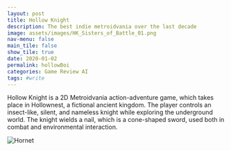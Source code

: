 ```yaml
---
layout: post
title: Hollow Knight
description: The best indie metroidvania over the last decade
image: assets/images/HK_Sisters_of_Battle_01.png
nav-menu: false
main_tile: false
show_tile: true
date: 2020-01-02
permalink: hollowBoi
categories: Game Review AI
tags: #write
---
```


<p>Hollow Knight is a 2D Metroidvania action-adventure game, which takes place in Hollownest, a fictional ancient kingdom. The player controls an insect-like, silent, and nameless knight while exploring the underground world. The knight wields a nail, which is a cone-shaped sword, used both in combat and environmental interaction.</p>

<!-- 
	the commented code adds a link to the image
	Don't delete it cause you want to minimize lines you dipshit
 -->
<!-- <a href="assets/images/HK_Hornet_02.png" class="image">
	<img src="{% link assets/images/HK_Hornet_02.png %}" alt="Hornet" data-position="center center" />
</a> -->
<img src="{% link assets/images/HK_Hornet_02.png %}" alt="Hornet" data-position="center center" />

